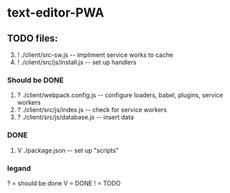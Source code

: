 # text-editor-PWA

## TODO files:
3. ! ./client/src-sw.js -- impliment service works to cache 
4. ! ./client/src/js/install.js -- set up handlers

### Should be DONE
1. ? ./client/webpack.config.js -- configure loaders, babel, plugins, service workers
2. ? ./client/src/js/index.js -- check for service workers
3. ? ./client/src/js/database.js -- insert data

### DONE
1. V ./package.json -- set up "scripts" 

### legand
? = should be done
V = DONE
! = TODO